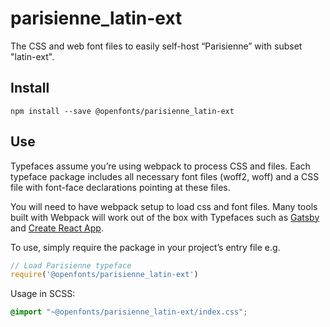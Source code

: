 
# parisienne_latin-ext

The CSS and web font files to easily self-host “Parisienne” with subset "latin-ext".

## Install

`npm install --save @openfonts/parisienne_latin-ext`

## Use

Typefaces assume you’re using webpack to process CSS and files. Each typeface
package includes all necessary font files (woff2, woff) and a CSS file with
font-face declarations pointing at these files.

You will need to have webpack setup to load css and font files. Many tools built
with Webpack will work out of the box with Typefaces such as [Gatsby](https://github.com/gatsbyjs/gatsby)
and [Create React App](https://github.com/facebookincubator/create-react-app).

To use, simply require the package in your project’s entry file e.g.

```javascript
// Load Parisienne typeface
require('@openfonts/parisienne_latin-ext')
```

Usage in SCSS:
```scss
@import "~@openfonts/parisienne_latin-ext/index.css";
```
